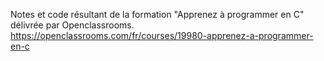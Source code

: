 Notes et code résultant de la formation "Apprenez à programmer en C" délivrée par Openclassrooms.
https://openclassrooms.com/fr/courses/19980-apprenez-a-programmer-en-c
